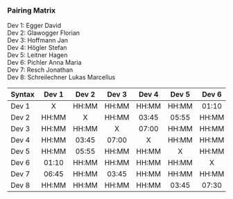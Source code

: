 ### Pairing Matrix
Dev 1: Egger David <br/>
Dev 2: Glawogger Florian <br/>
Dev 3: Hoffmann Jan <br/>
Dev 4: Högler Stefan <br/>
Dev 5: Leitner Hagen <br/>
Dev 6: Pichler Anna Maria <br/>
Dev 7: Resch Jonathan <br/>
Dev 8: Schreilechner Lukas Marcellus <br/>


| Syntax      | Dev 1   	  | Dev 2   	  | Dev 3   	  | Dev 4   	  | Dev 5   	  | Dev 6   	  | Dev 7   	  | Dev 8   	  |
| :---        |    :----:   |    :----:   |    :----:   |    :----:   |    :----:   |    :----:   |    :----:   |    :----:   |
| Dev 1       | X           | HH:MM       | HH:MM       | HH:MM       | HH:MM       | 01:10       | 06:45       | HH:MM       |
| Dev 2       | HH:MM       | X           | HH:MM       | 03:45       | 05:55       | HH:MM       | HH:MM       | HH:MM       |
| Dev 3       | HH:MM       | HH:MM       | X           | 07:00       | HH:MM       | HH:MM       | 03:45       | HH:MM       |
| Dev 4       | HH:MM       | 03:45       | 07:00       | X           | HH:MM       | HH:MM       | HH:MM       | HH:MM       |
| Dev 5       | HH:MM       | 05:55       | HH:MM       | HH:MM       | X           | HH:MM       | HH:MM       | 03:45       |
| Dev 6       | 01:10       | HH:MM       | HH:MM       | HH:MM       | HH:MM       | X           | HH:MM       | 07:30       |
| Dev 7       | 06:45       | HH:MM       | 03:45       | HH:MM       | HH:MM       | HH:MM       | X           | HH:MM       |
| Dev 8       | HH:MM       | HH:MM       | HH:MM       | HH:MM       | 03:45       | 07:30       | HH:MM       | X           |
